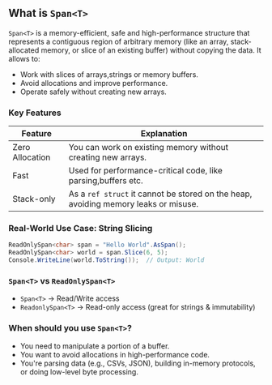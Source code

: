 ## What is `Span<T>`
`Span<T>` is a memory-efficient, safe and high-performance structure that represents a contiguous region of arbitrary memory (like an array, stack-allocated memory, or slice of an existing buffer) without copying the data. It allows to:
- Work with slices of arrays,strings or memory buffers.
- Avoid allocations and improve performance.
- Operate safely without creating new arrays.

### Key Features
| Feature | Explanation |
|---------|-------------|
| Zero Allocation | You can work on existing memory without creating new arrays.|
| Fast | Used for performance-critical code, like parsing,buffers etc.|
| Stack-only | As a `ref struct` it cannot be stored on the heap, avoiding memory leaks or misuse.|

### Real-World Use Case: String Slicing
```csharp
ReadOnlySpan<char> span = "Hello World".AsSpan();
ReadOnlySpan<char> world = span.Slice(6, 5);
Console.WriteLine(world.ToString());  // Output: World
```

### `Span<T>` vs `ReadOnlySpan<T>`
- `Span<T>` -> Read/Write access
- `ReadonlySpan<T>` -> Read-only access (great for strings & immutability)

### When should you use `Span<T>`?
- You need to manipulate a portion of a buffer.
- You want to avoid allocations in high-performance code.
- You're parsing data (e.g., CSVs, JSON), building in-memory protocols, or doing low-level byte processing.


